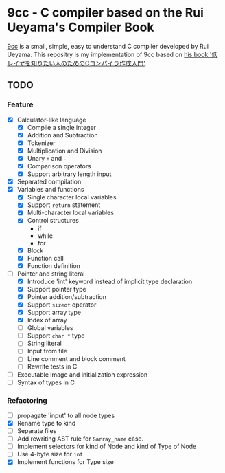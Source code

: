 # 9cc - C compiler based on the Rui Ueyama's Compiler Book

[9cc][1] is a small, simple, easy to understand C compiler developed by Rui Ueyama.
This repositry is my implementation of 9cc based on [his book '低レイヤを知りたい人のためのCコンパイラ作成入門'][2].

## TODO

### Feature

* [x] Calculator-like language
    * [x] Compile a single integer
    * [x] Addition and Subtraction
    * [x] Tokenizer
    * [x] Multiplication and Division
    * [x] Unary `+` and `-`
    * [x] Comparison operators
    * [x] Support arbitrary length input
* [x] Separated compilation
* [x] Variables and functions
    * [x] Single character local variables
    * [x] Support `return` statement
    * [x] Multi-character local variables
    * [x] Control structures
        * if
        * while
        * for
    * [x] Block
    * [x] Function call
    * [x] Function definition
* [ ] Pointer and string literal
    * [x] Introduce 'int' keyword instead of implicit type declaration
    * [x] Support pointer type
    * [x] Pointer addition/subtraction
    * [x] Support `sizeof` operator
    * [x] Support array type
    * [x] Index of array
    * [ ] Global variables
    * [ ] Support `char *` type
    * [ ] String literal
    * [ ] Input from file
    * [ ] Line comment and block comment
    * [ ] Rewrite tests in C
* [ ] Executable image and initialization expression
* [ ] Syntax of types in C

### Refactoring

* [ ] propagate 'input' to all node types
* [x] Rename type to kind
* [ ] Separate files
* [ ] Add rewriting AST rule for `&array_name` case.
* [ ] Implement selectors for kind of Node and kind of Type of Node
* [ ] Use 4-byte size for `int`
* [x] Implement functions for Type size

[1]: https://github.com/rui314/9cc
[2]: https://www.sigbus.info/compilerbook
